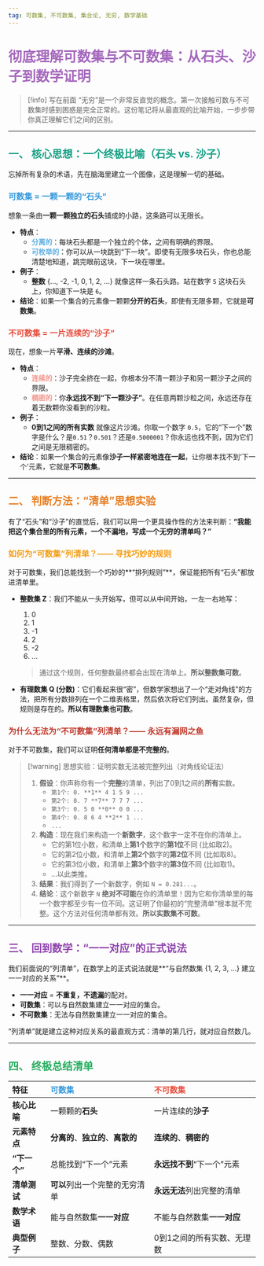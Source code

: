 ```yaml
---
tag: 可数集, 不可数集, 集合论, 无穷, 数学基础
---
```


# <font color="#A569BD">彻底理解可数集与不可数集：从石头、沙子到数学证明</font>

> [!info] 写在前面
> “无穷”是一个非常反直觉的概念。第一次接触可数与不可数集时感到困惑是完全正常的。这份笔记将从最直观的比喻开始，一步步带你真正理解它们之间的区别。

---

## <font color="#16A085">一、 核心思想：一个终极比喻（石头 vs. 沙子）</font>

忘掉所有复杂的术语，先在脑海里建立一个图像，这是理解一切的基础。

### <font color="#3498DB">可数集 = 一颗一颗的“石头”</font>

想象一条由**一颗一颗独立的石头**铺成的小路，这条路可以无限长。

-   **特点**：
    -   <font color="#5DADE2">**分离的**</font>：每块石头都是一个独立的个体，之间有明确的界限。
    -   <font color="#5DADE2">**可枚举的**</font>：你可以从一块跳到“下一块”。即使有无限多块石头，你也总能清楚地知道，跳完眼前这块，下一块在哪里。
-   **例子**：
    -   **整数** {..., -2, -1, 0, 1, 2, ...} 就像这样一条石头路。站在数字 `5` 这块石头上，你知道下一块是 `6`。
-   **结论**：如果一个集合的元素像一颗颗**分开的石头**，即使有无限多颗，它就是**可数集**。

### <font color="#E74C3C">不可数集 = 一片连续的“沙子”</font>

现在，想象一片**平滑、连续的沙滩**。

-   **特点**：
    -   <font color="#F1948A">**连续的**</font>：沙子完全挤在一起，你根本分不清一颗沙子和另一颗沙子之间的界限。
    -   <font color="#F1948A">**稠密的**</font>：你**永远找不到“下一颗沙子”**。在任意两颗沙粒之间，永远还存在着无数颗你没看到的沙粒。
-   **例子**：
    -   **0到1之间的所有实数** 就像这片沙滩。你取一个数字 `0.5`，它的“下一个”数字是什么？是`0.51`？`0.501`？还是`0.5000001`？你永远也找不到，因为它们之间是无限稠密的。
-   **结论**：如果一个集合的元素像**沙子一样紧密地连在一起**，让你根本找不到‘下一个’元素，它就是**不可数集**。

---

## <font color="#E67E22">二、 判断方法：“清单”思想实验</font>

有了“石头”和“沙子”的直觉后，我们可以用一个更具操作性的方法来判断：**“我能把这个集合里的所有元素，一个不漏地，写成一个无穷的清单吗？”**

### <font color="#F39C12">如何为“可数集”列清单？—— 寻找巧妙的规则</font>

对于可数集，我们总能找到一个巧妙的**“排列规则”**，保证能把所有“石头”都放进清单里。

-   **整数集 Z**：我们不能从一头开始写，但可以从中间开始，一左一右地写：
    1.  0
    2.  1
    3.  -1
    4.  2
    5.  -2
    6.  ... 
    > 通过这个规则，任何整数最终都会出现在清单上。**所以整数集可数**。

-   **有理数集 Q (分数)**：它们看起来很“密”，但数学家想出了一个“走对角线”的方法，把所有分数排列在一个二维表格里，然后依次将它们列出。虽然复杂，但规则是存在的。**所以有理数集也可数**。

### <font color="#C0392B">为什么无法为“不可数集”列清单？—— 永远有漏网之鱼</font>

对于不可数集，我们可以证明**任何清单都是不完整的**。

> [!warning] 思想实验：证明实数无法被完整列出（对角线论证法）
> 1.  **假设**：你声称你有一个**完整**的清单，列出了0到1之间的**所有**实数。
>     - `第1个: 0. **1** 4 1 5 9 ...`
>     - `第2个: 0. 7 **7** 7 7 7 ...`
>     - `第3个: 0. 5 0 **0** 0 0 ...`
>     - `第4个: 0. 8 6 4 **2** 1 ...`
>     - `...`
> 2.  **构造**：现在我们来构造一个**新数字**，这个数字一定不在你的清单上。
>     - 它的第1位小数，和清单上**第1个**数字的**第1位**不同 (比如取2)。
>     - 它的第2位小数，和清单上**第2个**数字的**第2位**不同 (比如取8)。
>     - 它的第3位小数，和清单上**第3个**数字的**第3位**不同 (比如取1)。
>     - ...以此类推。
> 3.  **结果**：我们得到了一个新数字，例如 `N = 0.281...`。
> 4.  **结论**：这个新数字 `N` **绝对不可能**在你的清单里！因为它和你清单里的每一个数字都至少有一位不同。这证明了你最初的“完整清单”根本就不完整。这个方法对任何清单都有效。**所以实数集不可数**。

---

## <font color="#8E44AD">三、 回到数学：“一一对应”的正式说法</font>

我们前面说的“列清单”，在数学上的正式说法就是**“与自然数集 {1, 2, 3, ...} 建立一一对应的关系”**。

-   **一一对应** = **不重复，不遗漏**的配对。
-   **可数集**：可以与自然数集建立一一对应的集合。
-   **不可数集**：无法与自然数集建立一一对应的集合。

“列清单”就是建立这种对应关系的最直观方式：清单的第几行，就对应自然数几。

---

## <font color="#27AE60">四、 终极总结清单</font>

| 特征 | <font color="#3498DB">可数集</font> | <font color="#E74C3C">不可数集</font> |
| :--- | :--- | :--- |
| **核心比喻** | 一颗颗的**石头** | 一片连续的**沙子** |
| **元素特点** | **分离的**、**独立的**、**离散的** | **连续的**、**稠密的** |
| **“下一个”** | 总能找到“下一个”元素 | **永远找不到**“下一个”元素 |
| **清单测试** | **可以**列出一个完整的无穷清单 | **永远无法**列出完整的清单 |
| **数学术语** | 能与自然数集**一一对应** | 不能与自然数集**一一对应** |
| **典型例子** | 整数、分数、偶数 | 0到1之间的所有实数、无理数 |